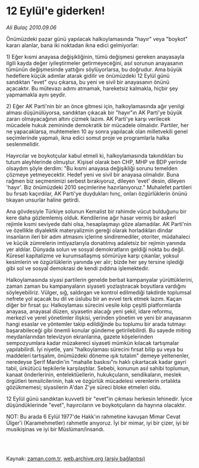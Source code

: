 # 12 Eylül'e giderken!

*Ali Bulaç 2010.09.06*

<td class="columnist-detail">
<p>Önümüzdeki pazar günü yapılacak halkoylamasında "hayır" veya "boykot" kararı alanlar, bana iki noktadan ikna edici gelmiyorlar:</p>
<p>
<div id="haberMetinDiv">
<p>1) Eğer kısmi anayasa değişikliğinin, tümü değişmesi gereken anayasayla ilgili kayda değer iyileştirmeler getirmeyeceğini, asıl sorunun anayasanın tümünün değişmesinde yattığını söylüyorlarsa, bu doğrudur. Ama büyük hedeflere küçük adımlar atarak gidilir ve önümüzdeki 12 Eylül günü sandıktan "evet" oyu çıkarsa, bu yeni ve sivil bir anayasanın önünü açacaktır. Bu mütevazı adımı atmamak, hareketsiz kalmakla, hiçbir şey yapmamakla aynı şeydir.
<p>2) Eğer AK Parti'nin bir an önce gitmesi için, halkoylamasında ağır yenilgi alması düşünülüyorsa, sandıktan çıkacak bir "hayır"ın AK Parti'ye büyük zararı olmayacağının altını çizmek lazım. AK Parti'ye karşı verilecek mücadele hukuk zemininde demokratik bir mücadele olmalıdır. Partiler, her ne yapacaklarsa, muhtemelen 10 ay sonra yapılacak olan milletvekili genel seçimlerinde yapmalı, ikna edici somut proje ve programlarla halka seslenmelidir.
<p>Hayırcılar ve boykotçular kabul etmeli ki, halkoylamasında takındıkları bu tutum aleyhlerinde olmuştur. Kişisel olarak ben CHP, MHP ve BDP yerinde olsaydım şöyle derdim: "Bu kısmi anayasa değişikliği sorunu temelden çözmeye yetmeyecektir. Hedef yeni ve sivil bir anayasa olmalıdır. Buna rağmen biz seçmenimizi serbest bırakıyoruz, dileyen 'evet' desin, dileyen 'hayır'. Biz önümüzdeki 2010 seçimlerine hazırlanıyoruz." Muhalefet partileri bu fırsatı kaçırdılar, AK Parti'ye duydukları hınç, onları özgürlüklerin önünü tıkayan unsurlar haline getirdi.
<p>Ana gövdesiyle Türkiye solunun Kemalist bir rahimde vücut bulduğunu bir kere daha gözlemlemiş olduk. Kendilerine ağır hasar vermiş bir askerî rejimle kısmi seviyede dahi olsa, hesaplaşmayı göze alamadılar. AK Parti'nin ve özellikle diyalektik materyalizmin gereği olarak horladıkları dindar insanların ileri bir adım atmasını içlerine sindiremediler, otoriter, müdahaleci ve küçük zümrelerin imtiyazlarıyla donatılmış adaletsiz bir rejimin yanında yer aldılar. Dünyada solun ve sosyal demokratların geldiği nokta bu değil. Küresel kapitalizme ve kurumsallaşmış sömürüye karşı çıkanlar, yoksul kesimlerin ve özgürlüklerin yanında yer alır; bizde her şey tersine işlediği gibi sol ve sosyal demokrasi de kendi zıddına işlemektedir.
<p>Halkoylamasında siyasi partilerin genelde berbat kampanyalar yürüttüklerini, zaman zaman bu kampanyaların siyaseti yozlaştıracak boyutlara vardığını söyleyebiliriz. Vülger, sığ, saldırgan ve kontrol edilmediği takdirde toplumsal nefrete yol açacak bu dil ve üslubu bir an evvel terk etmek lazım. Kaçan diğer bir fırsat şu: Halkoylaması sürecini vesile kılıp çeşitli platformlarda anayasa, anayasal düzen, siyasetin alacağı yeni şekil, idare reformu, merkezî ve yerel yönetimler ilişkisi, yerinden yönetim ve yeni bir anayasanın hangi esaslar ve yöntemler takip edildiğinde bu toplumu bir arada tutmayı başarabileceği gibi önemli konular gündeme getirilebilirdi. Bu sayede miting meydanlarından televizyon ekranlarına, gazete köşelerinden sempozyumlara kadar müzakereci siyaseti mümkün kılacak tartışmalar yapılabilirdi. İyi niyetle, yani "halkoylaması sürecini fırsat bilip şu veya bu maddeleri tartışalım, önümüzdeki döneme ışık tutalım" demeye yeltenenler, neredeyse Şerif Mardin'in "mahalle baskısı"nı haklı çıkartacak kadar gayri tabii, ürkütücü tepkilerle karşılaştılar. Sebebi, konunun asıl sahibi toplumun, kanaat önderlerinin, entelektüellerin, hukukçuların, sendikaların, meslek örgütleri temsilcilerinin, hak ve özgürlük mücadelesi verenlerin ortalıkta gözükmemesi; siyasilerin A'dan Z'ye süreci bloke etmeleri oldu.
<p>12 Eylül günü sandıktan kuvvetli bir "evet"in çıkması herkesin lehinedir. İyice düşündüklerinde "evet", hayırcıların ve boykotçuların da hayrına olacaktır.
<p>NOT: Bu arada 6 Eylül 1977'de Hakk'ın rahmetine kavuşan Mimar Cevat Ülger'i (Karamehmetler) rahmetle anıyoruz. İyi bir mimar, iyi bir çizer, iyi bir musikişinas ve iyi bir Müslüman/insandı. </p></p></p></p></p></p></p></div>
</p>


<p><br>
		 </br></p></td>

Kaynak: [zaman.com.tr](http://zaman.com.tr/yazar.do?yazino=1024389), [web.archive.org (arşiv bağlantısı)](http://web.archive.org/web/20120315023029/http://www.zaman.com.tr/yazar.do?yazino=1024389)
